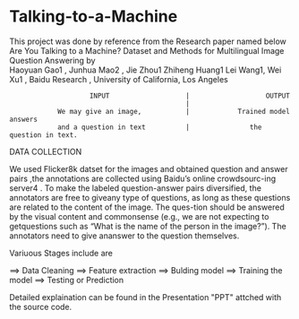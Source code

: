 # Talking-to-a-Machine
This project was done by reference from the Research paper named below
                                Are You Talking to a Machine?
                Dataset and Methods for Multilingual Image Question Answering
                   by         
                     Haoyuan Gao1  ,  Junhua Mao2 , Jie Zhou1 Zhiheng Huang1 Lei Wang1,
                    Wei Xu1 , Baidu Research  ,   University of California, Los Angeles

                        INPUT                   |                   OUTPUT
                                                |
                We may give an image,           |            Trained model answers 
                and a question in text          |               the question in text.
DATA COLLECTION 

We used Flicker8k datset for the images and obtained question and answer pairs ,the  annotations are collected using Baidu’s online crowdsourc-ing server4 . 
To make the labeled question-answer pairs diversified, the annotators are free to giveany type of questions, as long as these questions are related to the
 content of the image. The ques-tion should be answered by the visual content and commonsense (e.g., we are not expecting to getquestions such as 
 “What is the name of the person in the image?”). The annotators need to give ananswer to the question themselves.


Variuous Stages include are 

==>  Data Cleaning
==>  Feature extraction
==>  Bulding model
==>  Training the model
==>  Testing or Prediction

Detailed explaination can be found in the Presentation "PPT" attched with the source code.
